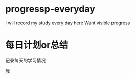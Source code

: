 # progressp-everyday
I will record my study every day here
Want visible progress
# 每日计划or总结
记录每天的学习情况

我

